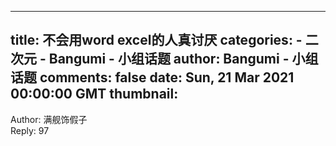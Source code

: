 
---
title: 不会用word excel的人真讨厌
categories: 
    - 二次元
    - Bangumi - 小组话题
author: Bangumi - 小组话题
comments: false
date: Sun, 21 Mar 2021 00:00:00 GMT
thumbnail: 
---

<div>   
Author: 满舰饰假子<br>Reply: 97  
</div>
            